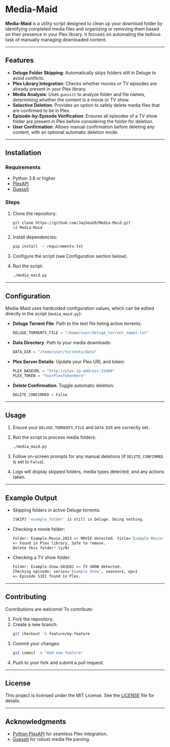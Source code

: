 # Media-Maid

**Media-Maid** is a utility script designed to clean up your download folder by identifying completed media files and organizing or removing them based on their presence in your Plex library. It focuses on automating the tedious task of manually managing downloaded content.

---

## Features

- **Deluge Folder Skipping**: Automatically skips folders still in Deluge to avoid conflicts.
- **Plex Library Integration**: Checks whether movies or TV episodes are already present in your Plex library.
- **Media Analysis**: Uses `guessit` to analyze folder and file names, determining whether the content is a movie or TV show.
- **Selective Deletion**: Provides an option to safely delete media files that are confirmed to be in Plex.
- **Episode-by-Episode Verification**: Ensures all episodes of a TV show folder are present in Plex before considering the folder for deletion.
- **User Confirmation**: Allows manual confirmation before deleting any content, with an optional automatic deletion mode.


---

## Installation

### Requirements

- Python 3.8 or higher
- [PlexAPI](https://github.com/pkkid/python-plexapi)
- [GuessIt](https://github.com/guessit-io/guessit)

### Steps

1. Clone the repository:
   ```bash
   git clone https://github.com/JaySea20/Media-Maid.git
   cd Media-Maid
   ```

2. Install dependencies:
   ```bash
   pip install -r requirements.txt
   ```

3. Configure the script (see Configuration section below).

4. Run the script:
   ```bash
   ./media_maid.py
   ```

---

## Configuration

Media-Maid uses hardcoded configuration values, which can be edited directly in the script (`media_maid.py`):

- **Deluge Torrent File**:
  Path to the text file listing active torrents:
  ```python
  DELUGE_TORRENTS_FILE = "/home/user/deluge_torrent_names.txt"
  ```

- **Data Directory**:
  Path to your media downloads:
  ```python
  DATA_DIR = "/home/user/torrents/data"
  ```

- **Plex Server Details**:
  Update your Plex URL and token:
  ```python
  PLEX_BASEURL = "http://plex.ip.address:32400"
  PLEX_TOKEN = "YourPlexTokenHere"
  ```

- **Delete Confirmation**:
  Toggle automatic deletion:
  ```python
  DELETE_CONFIRMED = False
  ```

---

## Usage

1. Ensure your `DELUGE_TORRENTS_FILE` and `DATA_DIR` are correctly set.

2. Run the script to process media folders:
   ```bash
   ./media_maid.py
   ```

3. Follow on-screen prompts for any manual deletions (if `DELETE_CONFIRMED` is set to `False`).

4. Logs will display skipped folders, media types detected, and any actions taken.

---

## Example Output

- Skipping folders in active Deluge torrents:
  ```bash
  [SKIP] 'example_folder' is still in Deluge. Doing nothing.
  ```

- Checking a movie folder:
  ```bash
  Folder: Example.Movie.2023 => MOVIE detected. title='Example Movie', year=2023
  => Found in Plex library. Safe to remove.
  Delete this folder? (y/N)
  ```

- Checking a TV show folder:
  ```bash
  Folder: Example.Show.S01E01 => TV SHOW detected.
  Checking episode: series='Example Show', season=1, ep=1
  => Episode S1E1 found in Plex.
  ```

---

## Contributing

Contributions are welcome! To contribute:

1. Fork the repository.
2. Create a new branch:
   ```bash
   git checkout -b feature/my-feature
   ```
3. Commit your changes:
   ```bash
   git commit -m "Add new feature"
   ```
4. Push to your fork and submit a pull request.

---

## License

This project is licensed under the MIT License. See the [LICENSE](LICENSE) file for details.

---

## Acknowledgments

- [Python PlexAPI](https://github.com/pkkid/python-plexapi) for seamless Plex integration.
- [GuessIt](https://github.com/guessit-io/guessit) for robust media file parsing.
